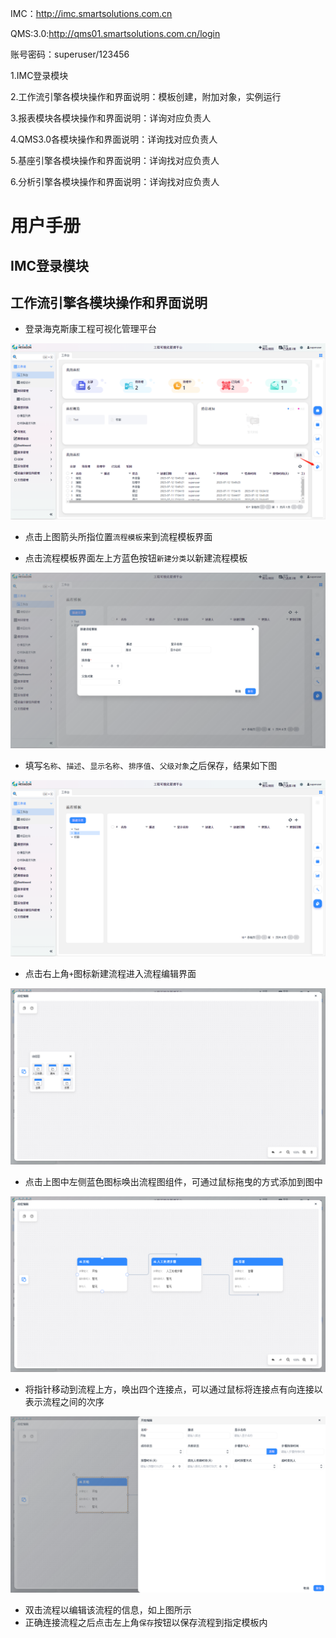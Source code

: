 IMC：http://imc.smartsolutions.com.cn  

QMS:3.0:http://qms01.smartsolutions.com.cn/login

账号密码：superuser/123456

1.IMC登录模块

2.工作流引擎各模块操作和界面说明：模板创建，附加对象，实例运行

3.报表模块各模块操作和界面说明：详询对应负责人

4.QMS3.0各模块操作和界面说明：详询找对应负责人

5.基座引擎各模块操作和界面说明：详询找对应负责人

6.分析引擎各模块操作和界面说明：详询找对应负责人



# 用户手册

## IMC登录模块

## 工作流引擎各模块操作和界面说明

- 登录海克斯康工程可视化管理平台

![](./img/模板界面.png)

- 点击上图箭头所指位置`流程模板`来到流程模板界面

- 点击流程模板界面左上方蓝色按钮`新建分类`以新建流程模板

![](./img/新建模板.png)

- 填写`名称`、`描述`、`显示名称`、`排序值`、`父级对象`之后保存，结果如下图

![](./img/保存的模板.png)

- 点击右上角`+`图标新建流程进入流程编辑界面

![](./img/流程编辑.png)

- 点击上图中左侧蓝色图标唤出流程图组件，可通过鼠标拖曳的方式添加到图中

![](img/流程连接.png)

- 将指针移动到流程上方，唤出四个连接点，可以通过鼠标将连接点有向连接以表示流程之间的次序

![](img/编辑流程.png)

- 双击流程以编辑该流程的信息，如上图所示
- 正确连接流程之后点击左上角`保存`按钮以保存流程到指定模板内

